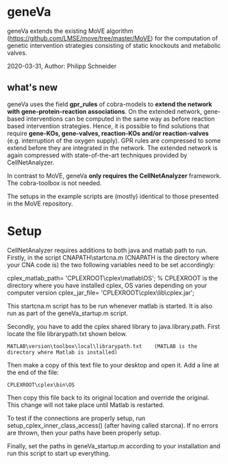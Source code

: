 # geneVa

geneVa extends the existing MoVE algorithm (https://github.com/LMSE/move/tree/master/MoVE) for the computation of genetic intervention strategies consisting of static knockouts and metabolic valves. 

2020-03-31,  Author: Philipp Schneider

## what's new

geneVa uses the field **gpr_rules** of cobra-models to **extend the network with gene-protein-reaction associations**. On the extended network, gene-based interventions can be computed in the same way as before reaction based intervention strategies. Hence, it is possible to find solutions that require **gene-KOs, gene-valves, reaction-KOs and/or reaction-valves** (e.g. interruption of the oxygen supply). GPR rules are compressed to some extend before they are integrated in the network. The extended network is again compressed with state-of-the-art techniques provided by CellNetAnalyzer. 

In contrast to MoVE, geneVa **only requires the CellNetAnalyzer** framework. The cobra-toolbox is not needed.

The setups in the example scripts are (mostly) identical to those presented in the MoVE repository.

# Setup

CellNetAnalyzer requires additions to both java and matlab path to run. Firstly, in the script CNAPATH\startcna.m (CNAPATH is the directory where your CNA code is) the two following variables need to be set accordingly:

cplex_matlab_path= 'CPLEXROOT\cplex\matlab\OS'; % CPLEXROOT is the directory where you have installed cplex, OS varies depending on your computer version
cplex_jar_file= 'CPLEXROOT\cplex\lib\cplex.jar';

This startcna.m script has to be run whenever matlab is started. It is also run as part of the geneVa_startup.m script.

Secondly, you have to add the cplex shared library to java.library.path. First locate the file librarypath.txt shown below.

	MATLAB\version\toolbox\local\librarypath.txt	(MATLAB is the directory where Matlab is installed)
	
Then make a copy of this text file to your desktop and open it. Add a line at the end of the file:

	CPLEXROOT\cplex\bin\OS	

Then copy this file back to its original location and override the original. This change will not take place until Matlab is restarted.

To test if the connections are properly setup, run setup_cplex_inner_class_access() (after having called starcna). If no errors are thrown, then your paths have been properly setup.

Finally, set the paths in geneVa_startup.m according to your installation and run this script to start up everything.

